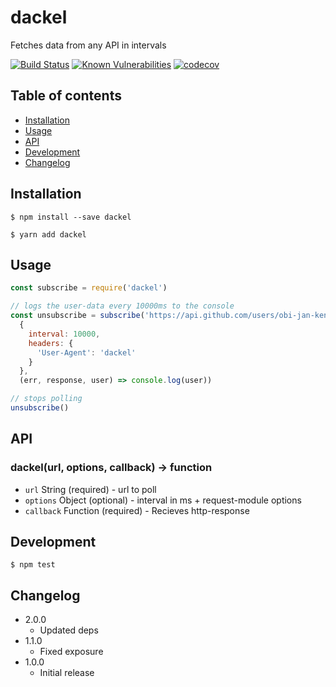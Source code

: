 # dackel

Fetches data from any API in intervals

[![Build Status](https://travis-ci.org/obi-jan-kenobi/dackel.svg?branch=master)](https://travis-ci.org/obi-jan-kenobi/dackel)
[![Known Vulnerabilities](https://snyk.io/test/github/obi-jan-kenobi/dackel/badge.svg)](https://snyk.io/test/github/obi-jan-kenobi/dackel)
[![codecov](https://codecov.io/gh/obi-jan-kenobi/dackel/branch/master/graph/badge.svg)](https://codecov.io/gh/obi-jan-kenobi/dackel)

## Table of contents
- [Installation](#installation)
- [Usage](#usage)
- [API](#api)
- [Development](#development)
- [Changelog](#changelog)


## Installation

```
$ npm install --save dackel
```

```
$ yarn add dackel
```

## Usage

```JavaScript
const subscribe = require('dackel')

// logs the user-data every 10000ms to the console
const unsubscribe = subscribe('https://api.github.com/users/obi-jan-kenobi',
  {
    interval: 10000,
    headers: {
      'User-Agent': 'dackel'
    }
  },
  (err, response, user) => console.log(user))

// stops polling
unsubscribe()
```

## API

### dackel(url, options, callback) -> function

- ```url``` String (required) - url to poll
- ```options``` Object (optional) - interval in ms + request-module options
- ```callback``` Function (required) - Recieves http-response


## Development

```
$ npm test
```

## Changelog

- 2.0.0
  - Updated deps
- 1.1.0
  - Fixed exposure
- 1.0.0
  - Initial release
